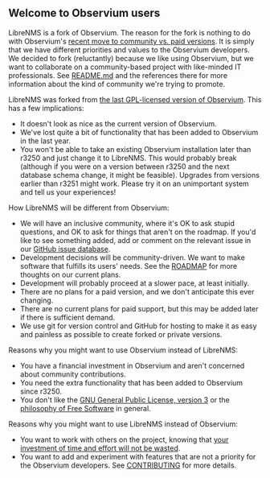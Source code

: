 Welcome to Observium users
--------------------------

LibreNMS is a fork of Observium.  The reason for the fork is nothing to do
with Observium's [recent move to community vs. paid versions][1].  It is
simply that we have different priorities and values to the Observium
developers.  We decided to fork (reluctantly) because we like using
Observium, but we want to collaborate on a community-based project with
like-minded IT professionals.  See [README.md][2] and the references there
for more information about the kind of community we're trying to promote.

LibreNMS was forked from [the last GPL-licensed version of Observium][3].
This has a few implications:
- It doesn't look as nice as the current version of Observium.
- We've lost quite a bit of functionality that has been added to Observium
  in the last year.
- You won't be able to take an existing Observium installation later than
  r3250 and just change it to LibreNMS.  This would probably break (although
  if you were on a version between r3250 and the next database schema
  change, it might be feasible).  Upgrades from versions earlier than r3251
  might work.  Please try it on an unimportant system and tell us your
  experiences!

How LibreNMS will be different from Observium:
- We will have an inclusive community, where it's OK to ask stupid
  questions, and OK to ask for things that aren't on the roadmap.  If you'd
  like to see something added, add or comment on the relevant issue in our
  [GitHub issue database][9].
- Development decisions will be community-driven.  We want to make software
  that fulfills its users' needs.  See the [ROADMAP][4] for more thoughts
  on our current plans.
- Development will probably proceed at a slower pace, at least initially.
- There are no plans for a paid version, and we don't anticipate this ever
  changing.
- There are no current plans for paid support, but this may be added later
  if there is sufficient demand.
- We use git for version control and GitHub for hosting to make it as easy
  and painless as possible to create forked or private versions.

Reasons why you might want to use Observium instead of LibreNMS:
- You have a financial investment in Observium and aren't concerned about
  community contributions.
- You need the extra functionality that has been added to Observium since
  r3250.
- You don't like the [GNU General Public License, version 3][5] or the
  [philosophy of Free Software][6] in general.

Reasons why you might want to use LibreNMS instead of Observium:
- You want to work with others on the project, knowing that [your
  investment of time and effort will not be wasted][7].
- You want to add and experiment with features that are not a priority for
  the Observium developers.  See [CONTRIBUTING][8] for more details.

[1]: http://postman.memetic.org/pipermail/observium/2013-October/003915.html
"Observium edition split announcement"
[2]: https://github.com/librenms/librenms/blob/master/README.md
"LibreNMS README"
[3]: http://fisheye.observium.org/rdiff/Observium?csid=3251&u&N
"Link to Observium license change"
[4]: https://github.com/librenms/librenms/blob/master/doc/General/Roadmap.md
"LibreNMS ROADMAP"
[5]: https://github.com/librenms/librenms/blob/master/LICENSE.txt
"LibreNMS copy of GPL v3"
[6]: http://www.gnu.org/philosophy/free-sw.html
"Free Software Foundation - what is free software?"
[7]: http://libertysys.com.au/blog/observium-and-gpl
"Paul's blog on what the GPL offers users"
[8]: https://github.com/librenms/librenms/blob/master/doc/General/Contributing.md
"Contribution guidelines"
[9]: https://github.com/librenms/librenms/issues
"LibreNMS issue database at GitHub"


